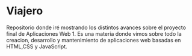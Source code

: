 # Viajero
Repositorio donde iré mostrando los distintos avances sobre el proyecto final de Aplicaciones Web 1. Es una materia donde vimos sobre todo la creacion, desarrollo y mantenimiento de aplicaciones web basadas en HTML,CSS y JavaScript. 
